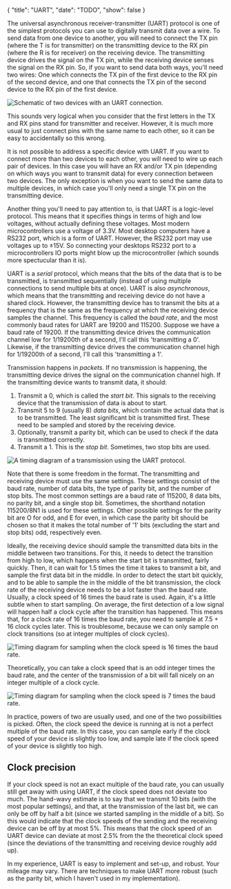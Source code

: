 {
    "title": "UART",
    "date": "TODO",
    "show": false
}


The universal asynchronous receiver-transmitter (UART) protocol is one of the simplest protocols you can use to digitally transmit data over a wire. To send data from one device to another, you will need to connect the TX pin (where the T is for transmitter) on the transmitting device to the RX pin (where the R is for receiver) on the receiving device. The transmitting device drives the signal on the TX pin, while the receiving device senses the signal on the RX pin. So, if you want to send data both ways, you'll need two wires: One which connects the TX pin of the first device to the RX pin of the second device, and one that connects the TX pin of the second device to the RX pin of the first device.

![Schematic of two devices with an UART connection.](/images/connection.png)

This sounds very logical when you consider that the first letters in the TX and RX pins stand for transmitter and receiver. However, it is much more usual to just connect pins with the same name to each other, so it can be easy to accidentally so this wrong.

It is not possible to address a specific device with UART. If you want to connect more than two devices to each other, you will need to wire up each pair of devices. In this case you will have an RX and/or TX pin (depending on which ways you want to transmit data) for every connection between two devices. The only exception is when you want to send the same data to multiple devices, in which case you'll only need a single TX pin on the transmitting device.

Another thing you'll need to pay attention to, is that UART is a logic-level protocol. This means that it specifies things in terms of high and low voltages, without actually defining these voltages. Most modern microcontrollers use a voltage of 3.3V. Most desktop computers have a RS232 port, which is a form of UART. However, the RS232 port may use voltages up to ±15V. So connecting your desktops RS232 port to a microcontrollers IO ports might blow up the microcontroller (which sounds more spectucular than it is).

UART is a *serial* protocol, which means that the bits of the data that is to be transmitted, is transmitted sequentially (instead of using multiple connections to send multiple bits at once). UART is also *asynchronous*, which means that the transmitting and receiving device do not have a shared clock. However, the transmitting device has to transmit the bits at a frequency that is the same as the frequency at which the receiving device samples the channel. This frequency is called the *baud rate*, and the most commonly baud rates for UART are 19200 and 115200. Suppose we have a baud rate of 19200. If the transmitting device drives the communication channel low for 1/19200th of a second, I'll call this 'transmitting a 0'. Likewise, if the transmitting device drives the communication channel high for 1/19200th of a second, I'll call this 'transmitting a 1'.

Transmission happens in *packets*. If no transmission is happening, the transmitting device drives the signal on the communication channel high. If the transmitting device wants to transmit data, it should:
  1. Transmit a 0, which is called the *start bit*. This signals to the receiving device that the transmission of data is about to start.
  2. Transmit 5 to 9 (usually 8) *data bits*, which contain the actual data that is to be transmitted. The least significant bit is transmitted first. These need to be sampled and stored by the receiving device. 
  3. Optionally, transmit a parity bit, which can be used to check if the data is transmitted correctly.
  4. Transmit a 1. This is the *stop bit*. Sometimes, two stop bits are used.

![A timing diagram of a transmission using the UART protocol.](/images/uart.png)

Note that there is some freedom in the format. The transmitting and receiving device must use the same settings. These settings consist of the baud rate, number of data bits, the type of parity bit, and the number of stop bits. The most common settings are a baud rate of 115200, 8 data bits, no parity bit, and a single stop bit. Sometimes, the shorthand notation 115200/8N1 is used for these settings. Other possible settings for the parity bit are O for odd, and E for even, in which case the parity bit should be chosen so that it makes the total number of '1' bits (excluding the start and stop bits) odd, respectively even.

Ideally, the receiving device should sample the transmitted data bits in the middle between two transitions. For this, it needs to detect the transition from high to low, which happens when the start bit is transmitted, fairly quickly. Then, it can wait for 1.5 times the time it takes to transmit a bit, and sample the first data bit in the middle. In order to detect the start bit quickly, and to be able to sample the in the middle of the bit transmission, the clock rate of the receiving device needs to be a lot faster than the baud rate. Usually, a clock speed of 16 times the baud rate is used. Again, it's a little subtle when to start sampling. On average, the first detection of a low signal will happen half a clock cycle after the transition has happened. This means that, for a clock rate of 16 times the baud rate, you need to sample at 7.5 + 16 clock cycles later. This is troublesome, because we can only sample on clock transitions (so at integer multiples of clock cycles).

![Timing diagram for sampling when the clock speed is 16 times the baud rate.](/images/off_center.png)

Theoretically, you can take a clock speed that is an odd integer times the baud rate, and the center of the transmission of a bit will fall nicely on an integer multiple of a clock cycle.

![Timing diagram for sampling when the clock speed is 7 times the baud rate.](/images/sampling_center.png)

In practice, powers of two are usually used, and one of the two possibilities is picked. Often, the clock speed the device is running at is not a perfect multiple of the baud rate. In this case, you can sample early if the clock speed of your device is slightly too low, and sample late if the clock speed of your device is slightly too high.

## Clock precision

If your clock speed is not an exact multiple of the baud rate, you can usually still get away with using UART, if the clock speed does not deviate too much. The hand-wavy estimate is to say that we transmit 10 bits (with the most popular settings), and that, at the transmission of the last bit, we can only be off by half a bit (since we started sampling in the middle of a bit). So this would indicate that the clock speeds of the sending and the receiving device can be off by at most 5%. This means that the clock speed of an UART device can deviate at most 2.5% from the the theoretical clock speed (since the deviations of the transmitting and receiving device roughly add up).

In my experience, UART is easy to implement and set-up, and robust. Your mileage may vary. There are techniques to make UART more robust (such as the parity bit, which I haven't used in my implementation).

